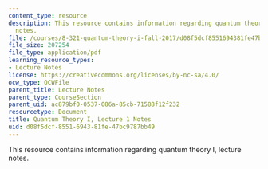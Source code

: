 ```yaml
---
content_type: resource
description: This resource contains information regarding quantum theory I, lecture
  notes.
file: /courses/8-321-quantum-theory-i-fall-2017/d08f5dcf8551694381fe47bc9787bb49_MIT8_321F17_lec1.pdf
file_size: 207254
file_type: application/pdf
learning_resource_types:
- Lecture Notes
license: https://creativecommons.org/licenses/by-nc-sa/4.0/
ocw_type: OCWFile
parent_title: Lecture Notes
parent_type: CourseSection
parent_uid: ac879bf0-0537-086a-85cb-71588f12f232
resourcetype: Document
title: Quantum Theory I, Lecture 1 Notes
uid: d08f5dcf-8551-6943-81fe-47bc9787bb49
---
```

This resource contains information regarding quantum theory I, lecture notes.